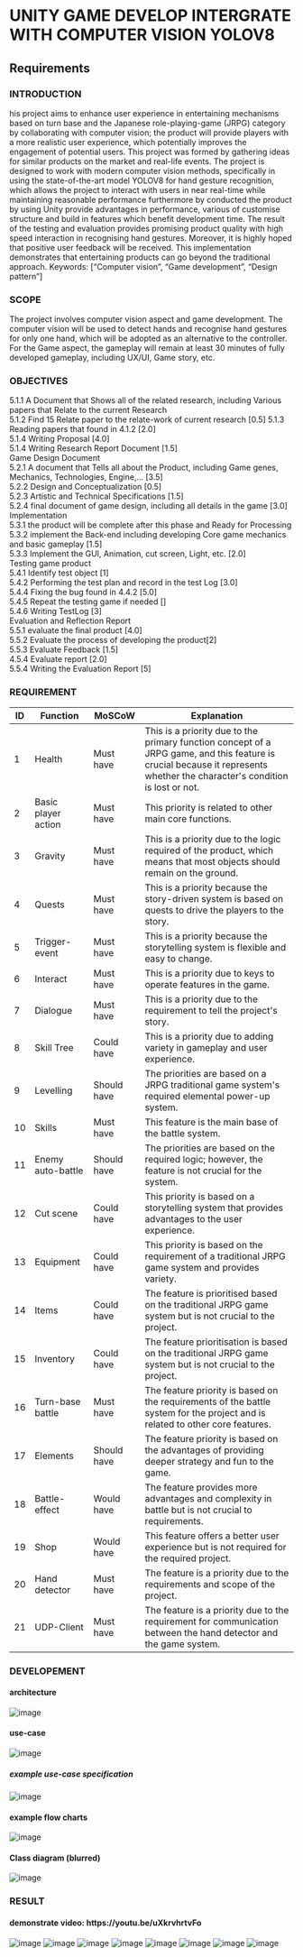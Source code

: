 <h1> UNITY GAME DEVELOP INTERGRATE WITH COMPUTER VISION YOLOV8</h1>

<h2> Requirements</h2>
<h3> INTRODUCTION </h3>
his project aims to enhance user experience in entertaining mechanisms based on turn 
base and the Japanese role-playing-game (JRPG) category by collaborating with computer 
vision; the product will provide players with a more realistic user experience, which 
potentially improves the engagement of potential users. This project was formed by gathering 
ideas for similar products on the market and real-life events.  
The project is designed to work with modern computer vision methods, specifically in 
using the state-of-the-art model YOLOV8 for hand gesture recognition, which allows the 
project to interact with users in near real-time while maintaining reasonable performance 
furthermore by conducted the product by using Unity provide advantages in performance, 
various of customise structure and build in features which benefit development time. 
The result of the testing and evaluation provides promising product quality with high
speed interaction in recognising hand gestures. Moreover, it is highly hoped that positive user 
feedback will be received. This implementation demonstrates that entertaining products can 
go beyond the traditional approach. 
Keywords: [“Computer vision”, “Game development”, “Design pattern”]  

<h3> SCOPE </h3>
The project involves computer vision aspect and game development. The computer vision will 
be used to detect hands and recognise hand gestures for only one hand, which will be adopted 
as an alternative to the controller. For the Game aspect, the gameplay will remain at least 30 
minutes of fully developed gameplay, including UX/UI, Game story, etc.

<h3> OBJECTIVES</h3>

5.1.1 A Document that Shows all of the related research, including Various papers that Relate 
to the current Research <br>
5.1.2 Find 15 Relate paper to the relate-work of current research [0.5] 
5.1.3 Reading papers that found in 4.1.2 [2.0]  <br>
5.1.4 Writing Proposal [4.0]  <br>
5.1.4 Writing Research Report Document [1.5]  <br>
Game Design Document  <br>
5.2.1 A document that Tells all about the Product, including Game genes, Mechanics, 
Technologies, Engine,… [3.5]  <br>
5.2.2 Design and Conceptualization [0.5]  <br>
5.2.3 Artistic and Technical Specifications [1.5]  <br>
5.2.4 final document of game design, including all details in the game [3.0]  <br>
Implementation  <br>
5.3.1 the product will be complete after this phase and Ready for Processing  <br>
5.3.2 implement the Back-end including developing Core game mechanics and basic gameplay 
[1.5]  <br>
5.3.3 Implement the GUI, Animation, cut screen, Light, etc. [2.0]  <br>
Testing game product  <br>
5.4.1 Identify test object [1]  <br>
5.4.2 Performing the test plan and record in the test Log [3.0]  <br>
5.4.4 Fixing the bug found in 4.4.2 [5.0]  <br>
5.4.5 Repeat the testing game if needed []  <br>
5.4.6 Writing TestLog [3]  <br>
Evaluation and Reflection Report  <br>
5.5.1 evaluate the final product [4.0]  <br>
5.5.2 Evaluate the process of developing the product[2]  <br>
5.5.3 Evaluate Feedback [1.5]  <br>
4.5.4 Evaluate report [2.0]  <br>
5.5.4 Writing the Evaluation Report [5]  <br>

<h3> REQUIREMENT</h3>

<table>
  <thead>
    <tr>
      <th>ID</th>
      <th>Function</th>
      <th>MoSCoW</th>
      <th>Explanation</th>
    </tr>
  </thead>
  <tbody>
    <tr>
      <td>1</td>
      <td>Health</td>
      <td>Must have</td>
      <td>This is a priority due to the primary function concept of a JRPG game, and this feature is crucial because it represents whether the character's condition is lost or not.</td>
    </tr>
    <tr>
      <td>2</td>
      <td>Basic player action</td>
      <td>Must have</td>
      <td>This priority is related to other main core functions.</td>
    </tr>
    <tr>
      <td>3</td>
      <td>Gravity</td>
      <td>Must have</td>
      <td>This is a priority due to the logic required of the product, which means that most objects should remain on the ground.</td>
    </tr>
    <tr>
      <td>4</td>
      <td>Quests</td>
      <td>Must have</td>
      <td>This is a priority because the story-driven system is based on quests to drive the players to the story.</td>
    </tr>
    <tr>
      <td>5</td>
      <td>Trigger-event</td>
      <td>Must have</td>
      <td>This is a priority because the storytelling system is flexible and easy to change.</td>
    </tr>
    <tr>
      <td>6</td>
      <td>Interact</td>
      <td>Must have</td>
      <td>This is a priority due to keys to operate features in the game.</td>
    </tr>
    <tr>
      <td>7</td>
      <td>Dialogue</td>
      <td>Must have</td>
      <td>This is a priority due to the requirement to tell the project's story.</td>
    </tr>
    <tr>
      <td>8</td>
      <td>Skill Tree</td>
      <td>Could have</td>
      <td>This is a priority due to adding variety in gameplay and user experience.</td>
    </tr>
    <tr>
      <td>9</td>
      <td>Levelling</td>
      <td>Should have</td>
      <td>The priorities are based on a JRPG traditional game system's required elemental power-up system.</td>
    </tr>
    <tr>
      <td>10</td>
      <td>Skills</td>
      <td>Must have</td>
      <td>This feature is the main base of the battle system.</td>
    </tr>
    <tr>
      <td>11</td>
      <td>Enemy auto-battle</td>
      <td>Should have</td>
      <td>The priorities are based on the required logic; however, the feature is not crucial for the system.</td>
    </tr>
    <tr>
      <td>12</td>
      <td>Cut scene</td>
      <td>Could have</td>
      <td>This priority is based on a storytelling system that provides advantages to the user experience.</td>
    </tr>
    <tr>
      <td>13</td>
      <td>Equipment</td>
      <td>Could have</td>
      <td>This priority is based on the requirement of a traditional JRPG game system and provides variety.</td>
    </tr>
    <tr>
      <td>14</td>
      <td>Items</td>
      <td>Could have</td>
      <td>The feature is prioritised based on the traditional JRPG game system but is not crucial to the project.</td>
    </tr>
    <tr>
      <td>15</td>
      <td>Inventory</td>
      <td>Could have</td>
      <td>The feature prioritisation is based on the traditional JRPG game system but is not crucial to the project.</td>
    </tr>
    <tr>
      <td>16</td>
      <td>Turn-base battle</td>
      <td>Must have</td>
      <td>The feature priority is based on the requirements of the battle system for the project and is related to other core features.</td>
    </tr>
    <tr>
      <td>17</td>
      <td>Elements</td>
      <td>Should have</td>
      <td>The feature priority is based on the advantages of providing deeper strategy and fun to the game.</td>
    </tr>
    <tr>
      <td>18</td>
      <td>Battle-effect</td>
      <td>Would have</td>
      <td>The feature provides more advantages and complexity in battle but is not crucial to requirements.</td>
    </tr>
    <tr>
      <td>19</td>
      <td>Shop</td>
      <td>Would have</td>
      <td>This feature offers a better user experience but is not required for the required project.</td>
    </tr>
    <tr>
      <td>20</td>
      <td>Hand detector</td>
      <td>Must have</td>
      <td>The feature is a priority due to the requirements and scope of the project.</td>
    </tr>
    <tr>
      <td>21</td>
      <td>UDP-Client</td>
      <td>Must have</td>
      <td>The feature is a priority due to the requirement for communication between the hand detector and the game system.</td>
    </tr>
  </tbody>
</table>

<h3> DEVELOPEMENT</h3>
<h4>architecture</h4>

  ![image](https://github.com/user-attachments/assets/8275e993-dd9e-4204-925e-c1826c3d68ed)
  
<h4>use-case</h4>

![image](https://github.com/user-attachments/assets/39477324-5c1c-4978-8715-4d401d7cd5de)

<h5> example use-case specification</h5>

![image](https://github.com/user-attachments/assets/e3ebfa8e-bd86-41bb-95c3-5edd671015d4)

<h4>example flow charts</h4>

![image](https://github.com/user-attachments/assets/9ecb1c98-32f1-4761-a8e4-292fc6afa0a8)

<h4> Class diagram (blurred)</h4>

![image](https://github.com/user-attachments/assets/49f6d1ba-c116-4e48-ba68-d40a540f217f)

<h3>RESULT</h3>

<h4>demonstrate video: https://youtu.be/uXkrvhrtvFo</h4>

![image](https://github.com/user-attachments/assets/176034cb-6a90-43cb-95ea-d2a193c2bce1)
![image](https://github.com/user-attachments/assets/c8fc113f-0c6d-4d7d-955c-7fb84167509b)
![image](https://github.com/user-attachments/assets/d99e1ddd-7401-4665-86ca-2f10030eeb8d)
![image](https://github.com/user-attachments/assets/3246b9ec-cc4c-4cc3-a26a-97cb617a58e7)
![image](https://github.com/user-attachments/assets/e54e7a30-c375-4a06-8327-cfb5648bc1b4)
![image](https://github.com/user-attachments/assets/cb2cf137-c3cc-4019-8ad4-9e7e5f814933)
![image](https://github.com/user-attachments/assets/cabcb37f-8318-4476-b91f-f73d0557320c)
![image](https://github.com/user-attachments/assets/cd222185-e5ee-4241-b2eb-95822094c3c0)

